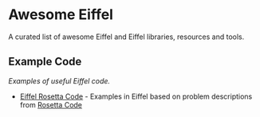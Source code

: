 # Awesome Eiffel

A curated list of awesome Eiffel and Eiffel libraries, resources and tools. 

## Example Code
*Examples of useful Eiffel code.*

* [Eiffel Rosetta Code](https://github.com/jvelilla/RosettaCode) - Examples in Eiffel based on problem descriptions from [Rosetta Code](http://rosettacode.org/wiki/Rosetta_Code)